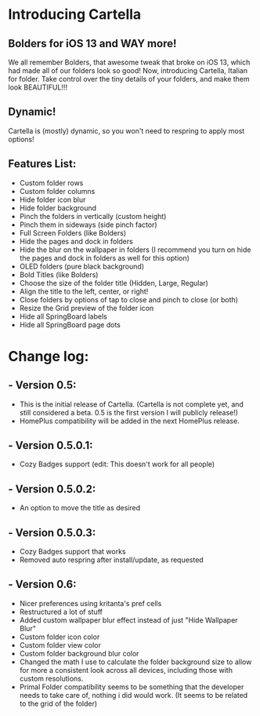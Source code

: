 # Introducing Cartella
## Bolders for iOS 13 and WAY more!

We all remember Bolders, that awesome tweak that broke on iOS 13, which had made all of our folders look so good! Now, introducing Cartella, Italian for folder. Take control over the tiny details of your folders, and make them look BEAUTIFUL!!!

## Dynamic!
Cartella is (mostly) dynamic, so you won't need to respring to apply most options!

## Features List:
- Custom folder rows
- Custom folder columns
- Hide folder icon blur
- Hide folder background
- Pinch the folders in vertically (custom height)
- Pinch them in sideways (side pinch factor)
- Full Screen Folders (like Bolders)
- Hide the pages and dock in folders
- Hide the blur on the wallpaper in folders (I recommend you turn on hide the pages and dock in folders as well for this option)
- OLED folders (pure black background)
- Bold Titles (like Bolders)
- Choose the size of the folder title (Hidden, Large, Regular)
- Align the title to the left, center, or right!
- Close folders by options of tap to close and pinch to close (or both)
- Resize the Grid preview of the folder icon
- Hide all SpringBoard labels
- Hide all SpringBoard page dots

# Change log:
## - Version 0.5:
  - This is the initial release of Cartella. (Cartella is not complete yet, and still considered a beta. 0.5 is the first version I will publicly release!)
  - HomePlus compatibility will be added in the next HomePlus release.

## - Version 0.5.0.1:
  - Cozy Badges support (edit: This doesn't work for all people)

## - Version 0.5.0.2:
  - An option to move the title as desired

## - Version 0.5.0.3:
  - Cozy Badges support that works
  - Removed auto respring after install/update, as requested

## - Version 0.6:
  - Nicer preferences using kritanta's pref cells
  - Restructured a lot of stuff
  - Added custom wallpaper blur effect instead of just "Hide Wallpaper Blur"
  - Custom folder icon color
  - Custom folder view color
  - Custom folder background blur color
  - Changed the math I use to calculate the folder background size to allow for more a consistent look across all devices, including those with custom resolutions.
  - Primal Folder compatibility seems to be something that the developer needs to take care of, nothing i did would work. (It seems to be related to the grid of the folder)
